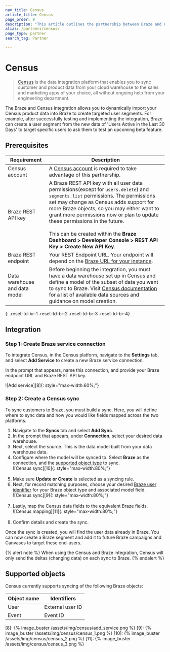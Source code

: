 ```yaml
---
nav_title: Census
article_title: Census
page_order: 9
description: "This article outlines the partnership between Braze and Census, a data integration platform that allows you to dynamically create targeted user segments with data from your cloud warehouse."
alias: /partners/census/
page_type: partner
search_tag: Partner

---
```


# Census

> [Census][1] is the data integration platform that enables you to sync customer and product data from your cloud warehouse to the sales and marketing apps of your choice, all without ongoing help from your engineering department. 

The Braze and Census integration allows you to dynamically import your Census product data into Braze to create targeted user segments. For example, after successfully testing and implementing the integration, Braze can create a user segment from the new data of 'Users Active in the Last 30 Days' to target specific users to ask them to test an upcoming beta feature.

## Prerequisites

| Requirement | Description |
| --- | --- |
| Census account | A [Census account][1] is required to take advantage of this partnership. |
| Braze REST API key | A Braze REST API key with all user data permissions(except for `users.delete`) and `segments.list` permissions. The permissions set may change as Census adds support for more Braze objects, so you may either want to grant more permissions now or plan to update these permissions in the future. <br><br> This can be created within the **Braze Dashboard > Developer Console > REST API Key > Create New API Key**. |
| Braze REST endpoint  | Your REST Endpoint URL. Your endpoint will depend on the [Braze URL for your instance][2]. |
| Data warehouse and data model | Before beginning the integration, you must have a data warehouse set up in Census and define a model of the subset of data you want to sync to Braze. Visit [Census documentation](https://docs.getcensus.com/destinations/braze) for a list of available data sources and guidance on model creation. |
{: .reset-td-br-1 .reset-td-br-2 .reset-td-br-3 .reset-td-br-4}

## Integration

### Step 1: Create Braze service connection

To integrate Census, in the Census platform, navigate to the **Settings** tab, and select **Add Service** to create a new Braze service connection.

In the prompt that appears, name this connection, and provide your Braze endpoint URL and Braze REST API key.

![Add service][8]{: style="max-width:60%;"}

### Step 2: Create a Census sync

To sync customers to Braze, you must build a sync. Here, you will define where to sync data and how you would like fields mapped across the two platforms.

1. Navigate to the **Syncs** tab and select **Add Sync**. 
2. In the prompt that appears, under **Connection**, select your desired data warehouse.
3. Next, select the source. This is the data model built from your data warehouse data.
4. Configure where the model will be synced to. Select **Braze** as the connection, and the [supported object type](#supported-objects) to sync.<br>![Census sync][10]{: style="max-width:80%;"}<br><br>
5. Make sure **Update or Create** is selected as a syncing rule.
6. Next, for record matching purposes, choose your desired [Braze user identifier](#supported-objects) for your Braze object type and associated model field.<br>![Census sync][9]{: style="max-width:80%;"}<br><br>
7. Lastly, map the Census data fields to the equivalent Braze fields.<br>![Census mapping][11]{: style="max-width:80%;"}<br><br>
8. Confirm details and create the sync. 

Once the sync is created, you will find the user data already in Braze. You can now create a Braze segment and add it to future Braze campaigns and Canvases to target these end-users. 

{% alert note %}
When using the Census and Braze integration, Census will only send the deltas (changing data) on each sync to Braze. 
{% endalert %}

## Supported objects

Census currently supports syncing of the following Braze objects:

| Object name | Identifiers |
| --- | --- |
| User | External user ID |
| Event | Event ID |

[1]: https://www.getcensus.com/
[2]: {{site.baseurl}}/developer_guide/rest_api/basics/#endpoints
[8]: {% image_buster /assets/img/census/add_service.png %}
[9]: {% image_buster /assets/img/census/census_1.png %}
[10]: {% image_buster /assets/img/census/census_2.png %}
[11]: {% image_buster /assets/img/census/census_3.png %}